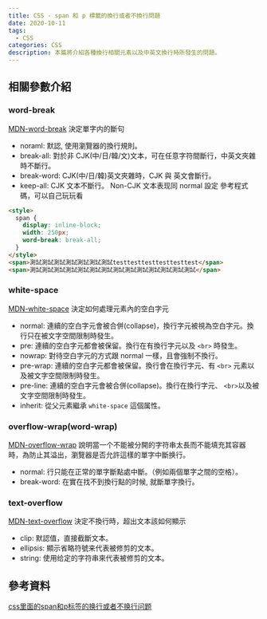 ```yaml
---
title: CSS - span 和 p 標籤的換行或者不換行問題
date: 2020-10-11
tags: 
  - CSS
categories: CSS
description: 本篇將介紹各種換行相關元素以及中英文換行時所發生的問題。
---
```

## 相關參數介紹
### word-break
  [MDN-word-break](https://developer.mozilla.org/zh-CN/docs/Web/CSS/word-break)
  決定單字内的斷句
  * noraml: 默認, 使用瀏覽器的換行規則。
  * break-all: 對於非 CJK(中/日/韓/文)文本，可在任意字符間斷行，中英文夾雜時不斷行。
  * break-word: CJK(中/日/韓)英文夾雜時，CJK 與 英文會斷行。
  * keep-all: CJK 文本不斷行。 Non-CJK 文本表现同 normal 設定
  參考程式碼，可以自己玩玩看
  ``` HTML
  <style>
    span {
      display: inline-block;
      width: 250px;
      word-break: break-all;
    }
  </style>
  <span>測試測試測試測試測試測試測試testtesttesttesttesttest</span>
  <span>測試測試測試測試測試測試測試測試測試測試測試測試測試測試</span>
  ```

### white-space
  [MDN-white-space](https://developer.mozilla.org/zh-TW/docs/Web/CSS/white-space)
  決定如何處理元素內的空白字元
  * normal: 連續的空白字元會被合併(collapse)，換行字元被視為空白字元。換行只在被文字空間限制時發生。
  * pre: 連續的空白字元都會被保留。換行在有換行字元以及 `<br>` 時發生。
  * nowrap: 對待空白字元的方式跟 normal 一樣，且會強制不換行。
  * pre-wrap: 連續的空白字元都會被保留。換行會在換行字元、有 `<br>` 元素以及被文字空間限制時發生。
  * pre-line: 連續的空白字元會被合併(collapse)。換行在換行字元、 `<br>`以及被文字空間限制時發生。
  * inherit: 從父元素繼承 `white-space` 這個属性。

### overflow-wrap(word-wrap)
  [MDN-overflow-wrap](https://developer.mozilla.org/zh-CN/docs/Web/CSS/word-wrap)
  說明當一个不能被分開的字符串太長而不能填充其容器時，為防止其溢出，瀏覽器是否允許這樣的單字中斷换行。
  * normal: 行只能在正常的單字斷點處中斷。（例如兩個單字之間的空格）。
  * break-word: 在實在找不到換行點的时候, 就斷單字換行。

### text-overflow
  [MDN-text-overflow](https://developer.mozilla.org/zh-CN/docs/Web/CSS/text-overflow)
  決定不換行時，超出文本該如何顯示
  * clip: 默認值，直接截斷文本。
  * ellipsis: 顯示省略符號来代表被修剪的文本。
  * string: 使用给定的字符串來代表被修剪的文本。
  
## 參考資料
[css里面的span和p标签的换行或者不换行问题](https://blog.csdn.net/icewst/article/details/105209423)
